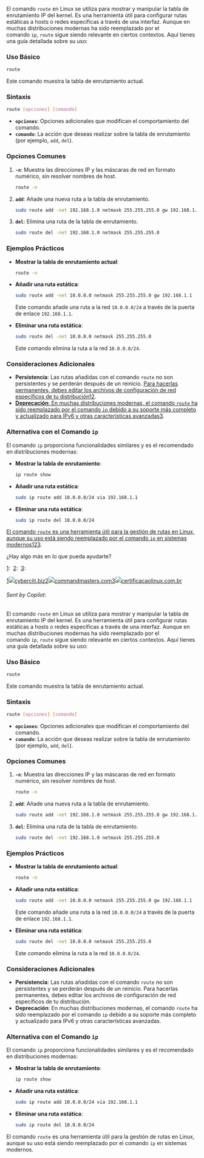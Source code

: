 El comando `route` en Linux se utiliza para mostrar y manipular la tabla de enrutamiento IP del kernel. Es una herramienta útil para configurar rutas estáticas a hosts o redes específicas a través de una interfaz. Aunque en muchas distribuciones modernas ha sido reemplazado por el comando `ip`, `route` sigue siendo relevante en ciertos contextos. Aquí tienes una guía detallada sobre su uso:

### **Uso Básico**

```bash
route
```

Este comando muestra la tabla de enrutamiento actual.

### **Sintaxis**

```bash
route [opciones] [comando]
```

- **`opciones`**: Opciones adicionales que modifican el comportamiento del comando.
- **`comando`**: La acción que deseas realizar sobre la tabla de enrutamiento (por ejemplo, `add`, `del`).

### **Opciones Comunes**

1. **`-n`**: Muestra las direcciones IP y las máscaras de red en formato numérico, sin resolver nombres de host.
    
    ```bash
    route -n
    ```
    
2. **`add`**: Añade una nueva ruta a la tabla de enrutamiento.
    
    ```bash
    sudo route add -net 192.168.1.0 netmask 255.255.255.0 gw 192.168.1.1
    ```
    
3. **`del`**: Elimina una ruta de la tabla de enrutamiento.
    
    ```bash
    sudo route del -net 192.168.1.0 netmask 255.255.255.0
    ```
    

### **Ejemplos Prácticos**

- **Mostrar la tabla de enrutamiento actual**:
    
    ```bash
    route -n
    ```
    
- **Añadir una ruta estática**:
    
    ```bash
    sudo route add -net 10.0.0.0 netmask 255.255.255.0 gw 192.168.1.1
    ```
    
    Este comando añade una ruta a la red `10.0.0.0/24` a través de la puerta de enlace `192.168.1.1`.
    
- **Eliminar una ruta estática**:
    
    ```bash
    sudo route del -net 10.0.0.0 netmask 255.255.255.0
    ```
    
    Este comando elimina la ruta a la red `10.0.0.0/24`.
    

### **Consideraciones Adicionales**

- **Persistencia**: Las rutas añadidas con el comando `route` no son persistentes y se perderán después de un reinicio. [Para hacerlas permanentes, debes editar los archivos de configuración de red específicos de tu distribución](https://www.cyberciti.biz/faq/linux-route-add/)[1](https://www.cyberciti.biz/faq/linux-route-add/)[2](https://commandmasters.com/commands/route-common/).
- [**Deprecación**: En muchas distribuciones modernas, el comando `route` ha sido reemplazado por el comando `ip` debido a su soporte más completo y actualizado para IPv6 y otras características avanzadas](https://www.cyberciti.biz/faq/linux-route-add/)[3](https://www.certificacaolinux.com.br/comando-linux-route/).

### **Alternativa con el Comando `ip`**

El comando `ip` proporciona funcionalidades similares y es el recomendado en distribuciones modernas:

- **Mostrar la tabla de enrutamiento**:
    
    ```bash
    ip route show
    ```
    
- **Añadir una ruta estática**:
    
    ```bash
    sudo ip route add 10.0.0.0/24 via 192.168.1.1
    ```
    
- **Eliminar una ruta estática**:
    
    ```bash
    sudo ip route del 10.0.0.0/24
    ```
    

[El comando `route` es una herramienta útil para la gestión de rutas en Linux, aunque su uso está siendo reemplazado por el comando `ip` en sistemas modernos](https://www.cyberciti.biz/faq/linux-route-add/)[1](https://www.cyberciti.biz/faq/linux-route-add/)[2](https://commandmasters.com/commands/route-common/)[3](https://www.certificacaolinux.com.br/comando-linux-route/).

¿Hay algo más en lo que pueda ayudarte?

[](https://www.cyberciti.biz/faq/linux-route-add/)[1](https://www.cyberciti.biz/faq/linux-route-add/):  [](https://www.cyberciti.biz/faq/linux-route-add/)[2](https://commandmasters.com/commands/route-common/):  [](https://www.cyberciti.biz/faq/linux-route-add/)[3](https://www.certificacaolinux.com.br/comando-linux-route/): 

[1![](blob:https://outlook.office.com/2e4a9cd1-f104-411f-ab7c-fd0e12a86dd1)cyberciti.biz](https://www.cyberciti.biz/faq/linux-route-add/)[2![](blob:https://outlook.office.com/e6049e4e-007e-4414-9cff-9d09953dc16b)commandmasters.com](https://commandmasters.com/commands/route-common/)[3![](blob:https://outlook.office.com/1d11ec91-4094-453d-9030-274d651c5b5c)certificacaolinux.com.br](https://www.certificacaolinux.com.br/comando-linux-route/)

###### Sent by Copilot:

El comando `route` en Linux se utiliza para mostrar y manipular la tabla de enrutamiento IP del kernel. Es una herramienta útil para configurar rutas estáticas a hosts o redes específicas a través de una interfaz. Aunque en muchas distribuciones modernas ha sido reemplazado por el comando `ip`, `route` sigue siendo relevante en ciertos contextos. Aquí tienes una guía detallada sobre su uso:

### **Uso Básico**

```bash
route
```

Este comando muestra la tabla de enrutamiento actual.

### **Sintaxis**

```bash
route [opciones] [comando]
```

- **`opciones`**: Opciones adicionales que modifican el comportamiento del comando.
- **`comando`**: La acción que deseas realizar sobre la tabla de enrutamiento (por ejemplo, `add`, `del`).

### **Opciones Comunes**

1. **`-n`**: Muestra las direcciones IP y las máscaras de red en formato numérico, sin resolver nombres de host.
    
    ```bash
    route -n
    ```
    
2. **`add`**: Añade una nueva ruta a la tabla de enrutamiento.
    
    ```bash
    sudo route add -net 192.168.1.0 netmask 255.255.255.0 gw 192.168.1.1
    ```
    
3. **`del`**: Elimina una ruta de la tabla de enrutamiento.
    
    ```bash
    sudo route del -net 192.168.1.0 netmask 255.255.255.0
    ```
    

### **Ejemplos Prácticos**

- **Mostrar la tabla de enrutamiento actual**:
    
    ```bash
    route -n
    ```
    
- **Añadir una ruta estática**:
    
    ```bash
    sudo route add -net 10.0.0.0 netmask 255.255.255.0 gw 192.168.1.1
    ```
    
    Este comando añade una ruta a la red `10.0.0.0/24` a través de la puerta de enlace `192.168.1.1`.
    
- **Eliminar una ruta estática**:
    
    ```bash
    sudo route del -net 10.0.0.0 netmask 255.255.255.0
    ```
    
    Este comando elimina la ruta a la red `10.0.0.0/24`.
    

### **Consideraciones Adicionales**

- **Persistencia**: Las rutas añadidas con el comando `route` no son persistentes y se perderán después de un reinicio. Para hacerlas permanentes, debes editar los archivos de configuración de red específicos de tu distribución.
- **Deprecación**: En muchas distribuciones modernas, el comando `route` ha sido reemplazado por el comando `ip` debido a su soporte más completo y actualizado para IPv6 y otras características avanzadas.

### **Alternativa con el Comando `ip`**

El comando `ip` proporciona funcionalidades similares y es el recomendado en distribuciones modernas:

- **Mostrar la tabla de enrutamiento**:
    
    ```bash
    ip route show
    ```
    
- **Añadir una ruta estática**:
    
    ```bash
    sudo ip route add 10.0.0.0/24 via 192.168.1.1
    ```
    
- **Eliminar una ruta estática**:
    
    ```bash
    sudo ip route del 10.0.0.0/24
    ```
    

El comando `route` es una herramienta útil para la gestión de rutas en Linux, aunque su uso está siendo reemplazado por el comando `ip` en sistemas modernos.